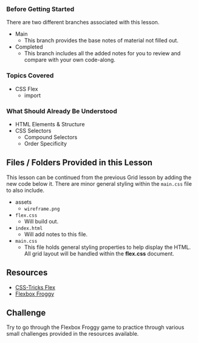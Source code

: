 ### Before Getting Started
There are two different branches associated with this lesson.
- Main
  - This branch provides the base notes of material not filled out.
- Completed
  - This branch includes all the added notes for you to review and compare with your own code-along.

### Topics Covered
- CSS Flex
  - import

### What Should Already Be Understood
- HTML Elements & Structure
- CSS Selectors
  - Compound Selectors
  - Order Specificity

## Files / Folders Provided in this Lesson
This lesson can be continued from the previous Grid lesson by adding the new code below it. There are minor general styling within the `main.css` file to also include.

- assets
  - `wireframe.png`
- `flex.css`
  - Will build out.
- `index.html`
  - Will add notes to this file.
- `main.css`
  - This file holds general styling properties to help display the HTML. All grid layout will be handled within the **flex.css** document.

## Resources
- [CSS-Tricks Flex](https://css-tricks.com/snippets/css/a-guide-to-flexbox/)
- [Flexbox Froggy](https://flexboxfroggy.com/)

## Challenge
Try to go through the Flexbox Froggy game to practice through various small challenges provided in the resources available.